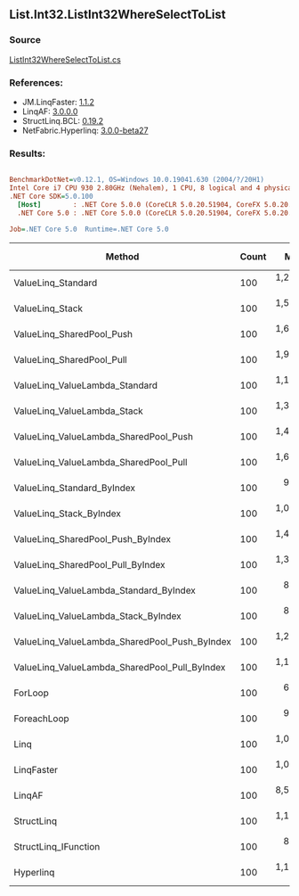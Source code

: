 ﻿## List.Int32.ListInt32WhereSelectToList

### Source
[ListInt32WhereSelectToList.cs](../LinqBenchmarks/List/Int32/ListInt32WhereSelectToList.cs)

### References:
- JM.LinqFaster: [1.1.2](https://www.nuget.org/packages/JM.LinqFaster/1.1.2)
- LinqAF: [3.0.0.0](https://www.nuget.org/packages/LinqAF/3.0.0.0)
- StructLinq.BCL: [0.19.2](https://www.nuget.org/packages/StructLinq.BCL/0.19.2)
- NetFabric.Hyperlinq: [3.0.0-beta27](https://www.nuget.org/packages/NetFabric.Hyperlinq/3.0.0-beta27)

### Results:
``` ini

BenchmarkDotNet=v0.12.1, OS=Windows 10.0.19041.630 (2004/?/20H1)
Intel Core i7 CPU 930 2.80GHz (Nehalem), 1 CPU, 8 logical and 4 physical cores
.NET Core SDK=5.0.100
  [Host]        : .NET Core 5.0.0 (CoreCLR 5.0.20.51904, CoreFX 5.0.20.51904), X64 RyuJIT
  .NET Core 5.0 : .NET Core 5.0.0 (CoreCLR 5.0.20.51904, CoreFX 5.0.20.51904), X64 RyuJIT

Job=.NET Core 5.0  Runtime=.NET Core 5.0  

```
|                                        Method | Count |       Mean |     Error |    StdDev |     Median | Ratio | RatioSD |  Gen 0 | Gen 1 | Gen 2 | Allocated |
|---------------------------------------------- |------ |-----------:|----------:|----------:|-----------:|------:|--------:|-------:|------:|------:|----------:|
|                            ValueLinq_Standard |   100 | 1,294.7 ns |   6.45 ns |   5.72 ns | 1,293.6 ns |  1.97 |    0.13 | 0.1545 |     - |     - |     648 B |
|                               ValueLinq_Stack |   100 | 1,544.5 ns |   6.77 ns |   6.33 ns | 1,541.8 ns |  2.34 |    0.16 | 0.0610 |     - |     - |     256 B |
|                     ValueLinq_SharedPool_Push |   100 | 1,637.9 ns |  14.14 ns |  13.23 ns | 1,630.5 ns |  2.48 |    0.17 | 0.0610 |     - |     - |     256 B |
|                     ValueLinq_SharedPool_Pull |   100 | 1,952.1 ns |   7.32 ns |   5.71 ns | 1,954.8 ns |  3.00 |    0.20 | 0.0610 |     - |     - |     256 B |
|                ValueLinq_ValueLambda_Standard |   100 | 1,110.0 ns |   6.35 ns |   5.94 ns | 1,108.3 ns |  1.68 |    0.12 | 0.1545 |     - |     - |     648 B |
|                   ValueLinq_ValueLambda_Stack |   100 | 1,326.4 ns |  24.46 ns |  22.88 ns | 1,339.3 ns |  2.01 |    0.13 | 0.0610 |     - |     - |     256 B |
|         ValueLinq_ValueLambda_SharedPool_Push |   100 | 1,469.0 ns |  25.35 ns |  23.71 ns | 1,456.6 ns |  2.23 |    0.15 | 0.0610 |     - |     - |     256 B |
|         ValueLinq_ValueLambda_SharedPool_Pull |   100 | 1,667.6 ns |  33.40 ns |  41.02 ns | 1,689.5 ns |  2.51 |    0.18 | 0.0610 |     - |     - |     256 B |
|                    ValueLinq_Standard_ByIndex |   100 |   987.7 ns |  19.76 ns |  27.04 ns |   999.4 ns |  1.49 |    0.10 | 0.1545 |     - |     - |     648 B |
|                       ValueLinq_Stack_ByIndex |   100 | 1,076.1 ns |  21.36 ns |  40.63 ns | 1,071.9 ns |  1.62 |    0.11 | 0.0610 |     - |     - |     256 B |
|             ValueLinq_SharedPool_Push_ByIndex |   100 | 1,424.9 ns |  28.47 ns |  68.22 ns | 1,436.3 ns |  2.15 |    0.16 | 0.0610 |     - |     - |     256 B |
|             ValueLinq_SharedPool_Pull_ByIndex |   100 | 1,390.8 ns |  27.39 ns |  55.33 ns | 1,415.1 ns |  2.10 |    0.12 | 0.0610 |     - |     - |     256 B |
|        ValueLinq_ValueLambda_Standard_ByIndex |   100 |   820.5 ns |  16.23 ns |  29.67 ns |   833.8 ns |  1.24 |    0.09 | 0.1545 |     - |     - |     648 B |
|           ValueLinq_ValueLambda_Stack_ByIndex |   100 |   808.8 ns |  16.21 ns |  37.24 ns |   817.9 ns |  1.22 |    0.09 | 0.0610 |     - |     - |     256 B |
| ValueLinq_ValueLambda_SharedPool_Push_ByIndex |   100 | 1,220.4 ns |  24.47 ns |  60.04 ns | 1,232.7 ns |  1.84 |    0.13 | 0.0610 |     - |     - |     256 B |
| ValueLinq_ValueLambda_SharedPool_Pull_ByIndex |   100 | 1,140.5 ns |  22.89 ns |  61.87 ns | 1,151.9 ns |  1.72 |    0.14 | 0.0610 |     - |     - |     256 B |
|                                       ForLoop |   100 |   665.0 ns |  13.41 ns |  34.12 ns |   674.4 ns |  1.00 |    0.00 | 0.1545 |     - |     - |     648 B |
|                                   ForeachLoop |   100 |   907.4 ns |  18.04 ns |  44.93 ns |   920.2 ns |  1.37 |    0.10 | 0.1545 |     - |     - |     648 B |
|                                          Linq |   100 | 1,092.2 ns |  21.97 ns |  59.41 ns | 1,116.6 ns |  1.65 |    0.13 | 0.1907 |     - |     - |     800 B |
|                                    LinqFaster |   100 | 1,011.9 ns |  20.01 ns |  51.66 ns | 1,019.8 ns |  1.52 |    0.10 | 0.2155 |     - |     - |     904 B |
|                                        LinqAF |   100 | 8,590.6 ns | 185.70 ns | 502.05 ns | 8,500.0 ns | 12.87 |    1.01 |      - |     - |     - |     648 B |
|                                    StructLinq |   100 | 1,109.4 ns |  21.91 ns |  57.34 ns | 1,129.8 ns |  1.68 |    0.12 | 0.0858 |     - |     - |     360 B |
|                          StructLinq_IFunction |   100 |   830.4 ns |  16.63 ns |  45.53 ns |   847.9 ns |  1.25 |    0.10 | 0.0610 |     - |     - |     256 B |
|                                     Hyperlinq |   100 | 1,125.2 ns |  22.11 ns |  44.66 ns | 1,146.2 ns |  1.70 |    0.11 | 0.0782 |     - |     - |     328 B |
